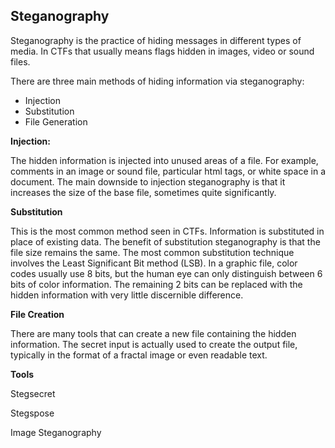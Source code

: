 ## Steganography

Steganography is the practice of hiding messages in different types of media. In CTFs that usually means flags hidden in images, video or sound files.

There are three main methods of hiding information via steganography:

* Injection
* Substitution
* File Generation

**Injection:**

The hidden information is injected into unused areas of a file. For example, comments in an image or sound file, particular html tags, or white space in a document. The main downside to injection steganography is that it increases the size of the base file, sometimes quite significantly.

**Substitution**

This is the most common method seen in CTFs. Information is substituted in place of existing data. The benefit of substitution steganography is that the file size remains the same. The most common substitution technique involves the Least Significant Bit method \(LSB\). In a graphic file, color codes usually use 8 bits, but the human eye can only distinguish between 6 bits of color information. The remaining 2 bits can be replaced with the hidden information with very little discernible difference. 

**File Creation**

There are many tools that can create a new file containing the hidden information. The secret input is actually used to create the output file, typically in the format of a fractal image or even readable text.



**Tools**

Stegsecret

Stegspose

Image Steganography







